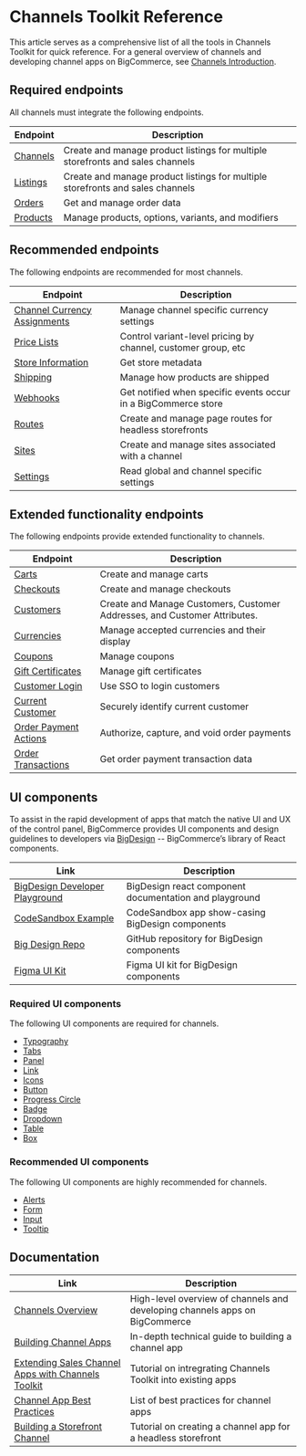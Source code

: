 # Channels Toolkit Reference

<!-- Dev Center URL: https://developer.bigcommerce.com/api-docs/channels/guide/channels-toolkit-reference -->



This article serves as a comprehensive list of all the tools in Channels Toolkit for quick reference. For a general overview of channels and developing channel apps on BigCommerce, see [Channels Introduction](/api-docs/channels/overview).

## Required endpoints

All channels must integrate the following endpoints.

| Endpoint                                                                                        | Description                                                                    |
| ----------------------------------------------------------------------------------------------- | ------------------------------------------------------------------------------ |
| [Channels](/api-reference/cart-checkout/channels-listings-api) | Create and manage product listings for multiple storefronts and sales channels |
| [Listings](/api-reference/cart-checkout/channels-listings-api) | Create and manage product listings for multiple storefronts and sales channels |
| [Orders](/api-reference/store-management/orders)               | Get and manage order data                                                      |
| [Products](/api-reference/catalog/catalog-api)                 | Manage products, options, variants, and modifiers                              |

## Recommended endpoints

The following endpoints are recommended for most channels.

| Endpoint                                                                                                    | Description                                                    |
| ----------------------------------------------------------------------------------------------------------- | -------------------------------------------------------------- |
| [Channel Currency Assignments](/api-reference/store-management/channels/channel-currency-assignments)|Manage channel specific currency settings|
| [Price Lists](/api-reference/store-management/price-lists)                 | Control variant-level pricing by channel, customer group, etc  |
| [Store Information](/api-reference/store-management/store-information-api) | Get store metadata                                             |
| [Shipping](/api-reference/store-management/shipping-api)                   | Manage how products are shipped                                |
| [Webhooks](/api-reference/webhooks)                                        | Get notified when specific events occur in a BigCommerce store |
| [Routes](/api-reference/cart-checkout/sites-routes-api)                    | Create and manage page routes for headless storefronts         |
| [Sites](/api-reference/cart-checkout/sites-routes-api)                     | Create and manage sites associated with a channel              |
| [Settings](/api-reference/store-management/settings)                       | Read global and channel specific settings                      |

## Extended functionality endpoints

The following endpoints provide extended functionality to channels.

| Endpoint | Description |
|-|-|
|[Carts](/api-reference/cart-checkout/server-server-cart-api)|Create and manage carts|
|[Checkouts](/api-reference/cart-checkout/server-server-checkout-api)|Create and manage checkouts|
|[Customers](/api-reference/store-management/customers-v3)|Create and Manage Customers, Customer Addresses, and Customer Attributes.|
|[Currencies](/api-reference/store-management/currency-api)|Manage accepted currencies and their display|
|[Coupons](/api-reference/store-management/marketing)|Manage coupons|
|[Gift Certificates](/api-reference/store-management/marketing)|Manage gift certificates|
|[Customer Login](/api-docs/storefront/customer-login-api)|Use SSO to login customers|
|[Current Customer](/api-docs/customers/current-customer-api)|Securely identify current customer|
|[Order Payment Actions](/api-reference/orders/orders-transactions-api)|Authorize, capture, and void order payments|
|[Order Transactions](/api-reference/orders/orders-transactions-api)|Get order payment transaction data|

## UI components

To assist in the rapid development of apps that match the native UI and UX of the control panel, BigCommerce provides UI components and design guidelines to developers via [BigDesign](https://developer.bigcommerce.com/big-design) -- BigCommerce’s library of React components.

| Link | Description |
|-|-|
|[BigDesign Developer Playground](https://developer.bigcommerce.com/big-design)| BigDesign react component documentation and playground |
|[CodeSandbox Example](https://codesandbox.io/s/github/bigcommerce/big-design/tree/%40bigcommerce/examples%400.6.0/packages/examples)| CodeSandbox app show-casing BigDesign components|
|[Big Design Repo](https://github.com/bigcommerce/big-design)|GitHub repository for BigDesign components|
|[Figma UI Kit](https://www.figma.com/file/jTVuUkiZ1j3rux8WHG4IKK/BigDesign-UI-Kit?node-id=0%3A1)|Figma UI kit for BigDesign components|

### Required UI components

The following UI components are required for channels.

- [Typography](https://developer.bigcommerce.com/big-design/typography)
- [Tabs](https://developer.bigcommerce.com/big-design/tabs)
- [Panel](https://developer.bigcommerce.com/big-design/panel)
- [Link](https://developer.bigcommerce.com/big-design/link)
- [Icons](https://developer.bigcommerce.com/big-design/icons)
- [Button](https://developer.bigcommerce.com/big-design/button)
- [Progress Circle](https://developer.bigcommerce.com/big-design/progress-circle)
- [Badge](https://developer.bigcommerce.com/big-design/badge)
- [Dropdown](https://developer.bigcommerce.com/big-design/dropdown)
- [Table](https://developer.bigcommerce.com/big-design/table)
- [Box](https://developer.bigcommerce.com/big-design/box)

### Recommended UI components

The following UI components are highly recommended for channels.

- [Alerts](https://developer.bigcommerce.com/big-design/alert)
- [Form](https://developer.bigcommerce.com/big-design/form)
- [Input](https://developer.bigcommerce.com/big-design/input)
- [Tooltip](https://developer.bigcommerce.com/big-design/tooltip)

## Documentation

| Link | Description |
|-|-|
|[Channels Overview](/api-docs/channels/channels-overview)|High-level overview of channels and developing channels apps on BigCommerce|
|[Building Channel Apps](/api-docs/channels/guide/building-channel-apps)|In-depth technical guide to building a channel app|
|[Extending Sales Channel Apps with Channels Toolkit](/api-docs/channels/guide/extending-existing-apps)|Tutorial on intregrating Channels Toolkit into existing apps|
|[Channel App Best Practices](/api-docs/channels/guide/channel-app-best-practices)|List of best practices for channel apps|
|[Building a Storefront Channel](/api-docs/channels/tutorials/storefront)|Tutorial on creating a channel app for a headless storefront|
